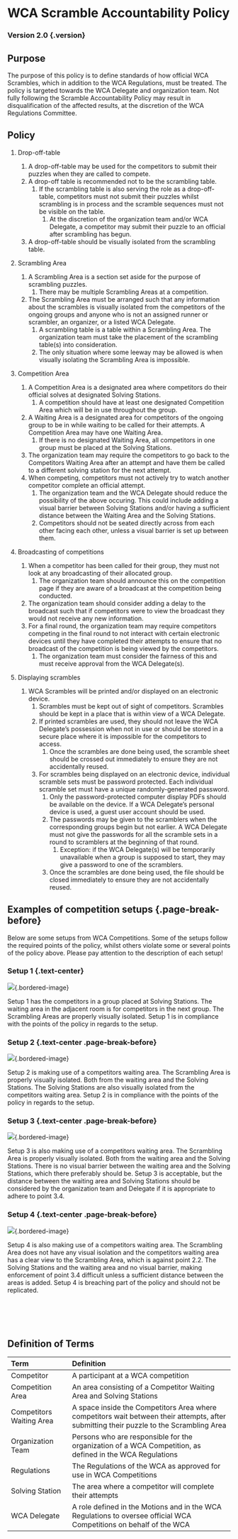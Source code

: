 # WCA Scramble Accountability Policy

### Version 2.0 {.version}

## Purpose

The purpose of this policy is to define standards of how official WCA Scrambles, which in addition to the WCA Regulations, must be treated. The policy is targeted towards the WCA Delegate and organization team. Not fully following the Scramble Accountability Policy may result in disqualification of the affected results, at the discretion of the WCA Regulations Committee.

## Policy

1. Drop-off-table

    1. A drop-off-table may be used for the competitors to submit their puzzles when they are called to compete.
    2. A drop-off table is recommended not to be the scrambling table.
        1. If the scrambling table is also serving the role as a drop-off-table, competitors must not submit their puzzles whilst scrambling is in process and the scramble sequences must not be visible on the table.
            1. At the discretion of the organization team and/or WCA Delegate, a competitor may submit their puzzle to an official after scrambling has begun.
    3. A drop-off-table should be visually isolated from the scrambling table.

2. Scrambling Area

    1. A Scrambling Area is a section set aside for the purpose of scrambling puzzles.
        1. There may be multiple Scrambling Areas at a competition.
    2. The Scrambling Area must be arranged such that any information about the scrambles is visually isolated from the competitors of the ongoing groups and anyone who is not an assigned runner or scrambler, an organizer, or a listed WCA Delegate.
        1. A scrambling table is a table within a Scrambling Area. The organization team must take the placement of the scrambling table(s) into consideration.
        2. The only situation where some leeway may be allowed is when visually isolating the Scrambling Area is impossible.

3. Competition Area

    1. A Competition Area is a designated area where competitors do their official solves at designated Solving Stations.
        1. A competition should have at least one designated Competition Area which will be in use throughout the group.
    2. A Waiting Area is a designated area for competitors of the ongoing group to be in while waiting to be called for their attempts. A Competition Area may have one Waiting Area.
        1. If there is no designated Waiting Area, all competitors in one group must be placed at the Solving Stations.
    3. The organization team may require the competitors to go back to the Competitors Waiting Area after an attempt and have them be called to a different solving station for the next attempt.
    4. When competing, competitors must not actively try to watch another competitor complete an official attempt.
        1. The organization team and the WCA Delegate should reduce the possibility of the above occuring. This could include adding a visual barrier between Solving Stations and/or having a sufficient distance between the Waiting Area and the Solving Stations.
        2. Competitors should not be seated directly across from each other facing each other, unless a visual barrier is set up between them.

4. Broadcasting of competitions

    1. When a competitor has been called for their group, they must not look at any broadcasting of their allocated group.
        1. The organization team should announce this on the competition page if they are aware of a broadcast at the competition being conducted.
    2. The organization team should consider adding a delay to the broadcast such that if competitors were to view the broadcast they would not receive any new information.
    2. For a final round, the organization team may require competitors competing in the final round to not interact with certain electronic devices until they have completed their attempts to ensure that no broadcast of the competition is being viewed by the competitors.
        1. The organization team must consider the fairness of this and must receive approval from the WCA Delegate(s).

5. Displaying scrambles
    1. WCA Scrambles will be printed and/or displayed on an electronic device.
        1. Scrambles must be kept out of sight of competitors. Scrambles should be kept in a place that is within view of a WCA Delegate.
        2. If printed scrambles are used, they should not leave the WCA Delegate’s possession when not in use or should be stored in a secure place where it is impossible for the competitors to access.
            1. Once the scrambles are done being used, the scramble sheet should be crossed out immediately to ensure they are not accidentally reused.
        3. For scrambles being displayed on an electronic device, individual scramble sets must be password protected. Each individual scramble set must have a unique randomly-generated password.
            1. Only the password-protected computer display PDFs should be available on the device. If a WCA Delegate’s personal device is used, a guest user account should be used.
            2. The passwords may be given to the scramblers when the corresponding groups begin but not earlier. A WCA Delegate must not give the passwords for all the scramble sets in a round to scramblers at the beginning of that round.
                1. Exception: if the WCA Delegate(s) will be temporarily unavailable when a group is supposed to start, they may give a password to one of the scramblers.
            3. Once the scrambles are done being used, the file should be closed immediately to ensure they are not accidentally reused.

## Examples of competition setups {.page-break-before}

Below are some setups from WCA Competitions. Some of the setups follow the required points of the policy, whilst others violate some or several points of the policy above. Please pay attention to the description of each setup!

### Setup 1 {.text-center}

![](images/chengdu-new-year-2021.png){.bordered-image}

Setup 1 has the competitors in a group placed at Solving Stations. The waiting area in the adjacent room is for competitors in the next group. The Scrambling Areas are properly visually isolated. Setup 1 is in compliance with the points of the policy in regards to the setup.

### Setup 2 {.text-center .page-break-before}

![](images/nordic-champs-2019.png){.bordered-image}

Setup 2 is making use of a competitors waiting area. The Scrambling Area is properly visually isolated. Both from the waiting area and the Solving Stations. The Solving Stations are also visually isolated from the competitors waiting area. Setup 2 is in compliance with the points of the policy in regards to the setup.

### Setup 3 {.text-center .page-break-before}

![](images/latvian-open-2019.png){.bordered-image}

Setup 3 is also making use of a competitors waiting area. The Scrambling Area is properly visually isolated. Both from the waiting area and the Solving Stations. There is no visual barrier between the waiting area and the Solving Stations, which there preferably should be. Setup 3 is acceptable, but the distance between the waiting area and Solving Stations should be considered by the organization team and Delegate if it is appropriate to adhere to point 3.4.

### Setup 4 {.text-center .page-break-before}

![](images/manchester-2018.png){.bordered-image}

Setup 4 is also making use of a competitors waiting area. The Scrambling Area does not have any visual isolation and the competitors waiting area has a clear view to the Scrambling Area, which is against point 2.2. The Solving Stations and the waiting area and no visual barrier, making enforcement of point 3.4 difficult unless a sufficient distance between the areas is added. Setup 4 is breaching part of the policy and should not be replicated.

<div style="margin-top: 100px;"></div>

## Definition of Terms

| Term | Definition |
| :-- | :------ |
| Competitor | A participant at a WCA competition |
| Competition Area | An area consisting of a Competitor Waiting Area and Solving Stations |
| Competitors Waiting Area | A space inside the Competitors Area where competitors wait between their attempts, after submitting their puzzle to the Scrambling Area |
| Organization Team | Persons who are responsible for the organization of a WCA Competition, as defined in the WCA Regulations |
| Regulations | The Regulations of the WCA as approved for use in WCA Competitions |
| Solving Station | The area where a competitor will complete their attempts |
| WCA Delegate | A role defined in the Motions and in the WCA Regulations to oversee official WCA Competitions on behalf of the WCA |
